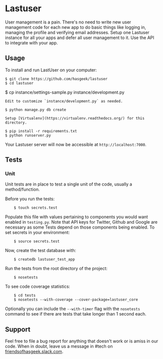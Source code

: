 Lastuser
========

User management is a pain. There's no need to write new user management code for
each new app to do basic things like logging in, managing the profile and
verifying email addresses. Setup one Lastuser instance for all your apps and
defer all user management to it. Use the API to integrate with your app.

Usage
-----

To install and run LastUser on your computer:

	$ git clone https://github.com/hasgeek/lastuser
	$ cd lastuser
  $ cp instance/settings-sample.py instance/development.py

	Edit to customize `instance/development.py` as needed.

	$ python manage.py db create

	Setup [Virtualenv](https://virtualenv.readthedocs.org/) for this directory.

	$ pip install -r requirements.txt
	$ python runserver.py

Your Lastuser server will now be accessible at `http://localhost:7000`.

Tests
-----

### Unit

Unit tests are in place to test a single unit of the code, usually a method/function.

Before you run the tests:

		$ touch secrets.test

Populate this file with values pertaining to components you would want enabled in `testing.py`. Note that API keys for Twitter, Github and Google are necessary as some Tests depend on those components being enabled. To set secrets in your environment:

		$ source secrets.test

Now, create the test database with:

		$ createdb lastuser_test_app

Run the tests from the root directory of the project:

		$ nosetests

To see code coverage statistics:

		$ cd tests
		$ nosetests --with-coverage --cover-package=lastuser_core

Optionally you can include the `--with-timer` flag with the `nosetests` command to see if there are tests that take longer than 1 second each.

Support
-------

Feel free to file a bug report for anything that doesn't work or is amiss in our code. When in doubt, leave us a message in #tech on [friendsofhasgeek.slack.com](http://friendsofhasgeek.slack.com).
